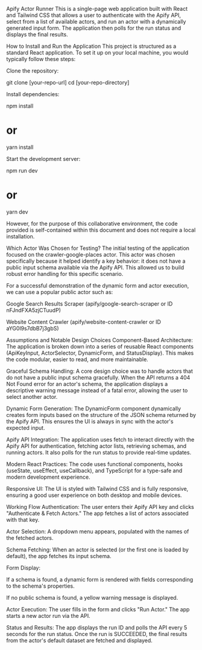 Apify Actor Runner
This is a single-page web application built with React and Tailwind CSS that allows a user to authenticate with the Apify API, select from a list of available actors, and run an actor with a dynamically generated input form. The application then polls for the run status and displays the final results.

How to Install and Run the Application
This project is structured as a standard React application. To set it up on your local machine, you would typically follow these steps:

Clone the repository:

git clone [your-repo-url]
cd [your-repo-directory]

Install dependencies:

npm install
# or
yarn install

Start the development server:

npm run dev
# or
yarn dev

However, for the purpose of this collaborative environment, the code provided is self-contained within this document and does not require a local installation.

Which Actor Was Chosen for Testing?
The initial testing of the application focused on the crawler-google-places actor. This actor was chosen specifically because it helped identify a key behavior: it does not have a public input schema available via the Apify API. This allowed us to build robust error handling for this specific scenario.

For a successful demonstration of the dynamic form and actor execution, we can use a popular public actor such as:

Google Search Results Scraper (apify/google-search-scraper or ID nFJndFXA5zjCTuudP)

Website Content Crawler (apify/website-content-crawler or ID aYG0l9s7dbB7j3gbS)

Assumptions and Notable Design Choices
Component-Based Architecture: The application is broken down into a series of reusable React components (ApiKeyInput, ActorSelector, DynamicForm, and StatusDisplay). This makes the code modular, easier to read, and more maintainable.

Graceful Schema Handling: A core design choice was to handle actors that do not have a public input schema gracefully. When the API returns a 404 Not Found error for an actor's schema, the application displays a descriptive warning message instead of a fatal error, allowing the user to select another actor.

Dynamic Form Generation: The DynamicForm component dynamically creates form inputs based on the structure of the JSON schema returned by the Apify API. This ensures the UI is always in sync with the actor's expected input.

Apify API Integration: The application uses fetch to interact directly with the Apify API for authentication, fetching actor lists, retrieving schemas, and running actors. It also polls for the run status to provide real-time updates.

Modern React Practices: The code uses functional components, hooks (useState, useEffect, useCallback), and TypeScript for a type-safe and modern development experience.

Responsive UI: The UI is styled with Tailwind CSS and is fully responsive, ensuring a good user experience on both desktop and mobile devices.

Working Flow
Authentication: The user enters their Apify API key and clicks "Authenticate & Fetch Actors." The app fetches a list of actors associated with that key.

Actor Selection: A dropdown menu appears, populated with the names of the fetched actors.

Schema Fetching: When an actor is selected (or the first one is loaded by default), the app fetches its input schema.

Form Display:

If a schema is found, a dynamic form is rendered with fields corresponding to the schema's properties.

If no public schema is found, a yellow warning message is displayed.

Actor Execution: The user fills in the form and clicks "Run Actor." The app starts a new actor run via the API.

Status and Results: The app displays the run ID and polls the API every 5 seconds for the run status. Once the run is SUCCEEDED, the final results from the actor's default dataset are fetched and displayed.
